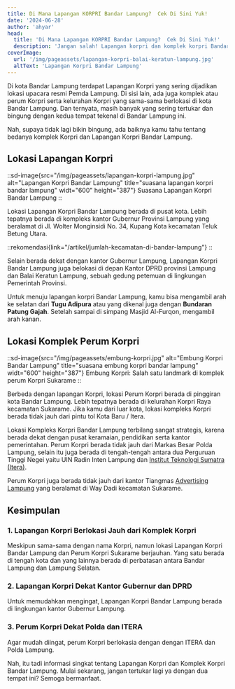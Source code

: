 ```yaml
---
title: Di Mana Lapangan KORPRI Bandar Lampung?  Cek Di Sini Yuk!
date: '2024-06-28'
author: 'ahyar'
head:
  title: 'Di Mana Lapangan KORPRI Bandar Lampung?  Cek Di Sini Yuk!'
  description: 'Jangan salah! Lapangan korpri dan komplek korpri Bandar Lampung itu beda lokasi lho! Yuk simak selengkapnya di sini'
coverImage:
  url: '/img/pageassets/lapangan-korpri-balai-keratun-lampung.jpg'
  altText: 'Lapangan Korpri Bandar Lampung'
---
```

Di kota Bandar Lampung terdapat Lapangan Korpri yang sering dijadikan lokasi upacara resmi Pemda Lampung.  Di sisi lain, ada juga komplek atau perum Korpri serta kelurahan Korpri yang sama-sama berlokasi di kota Bandar Lampung.  Dan ternyata, masih banyak yang sering tertukar dan bingung dengan kedua tempat tekenal di Bandar Lampung ini.

Nah, supaya tidak lagi bikin bingung, ada baiknya kamu tahu tentang bedanya komplek Korpri dan Lapangan Korpri Bandar Lampung.

## Lokasi Lapangan Korpri

::sd-image{src="/img/pageassets/lapangan-korpri-lampung.jpg" alt="Lapangan Korpri Bandar Lampung" title="suasana lapangan korpri bandar lampung" widt="600" height="387"}
Suasana Lapangan Korpri Bandar Lampung
::

Lokasi Lapangan Korpri Bandar Lampung berada di pusat kota.  Lebih tepatnya berada di kompleks kantor Gubernur Provinsi Lampung yang beralamat di Jl. Wolter Monginsidi No. 34, Kupang Kota kecamatan Teluk Betung Utara.

::rekomendasi{link="/artikel/jumlah-kecamatan-di-bandar-lampung"}
::

Selain berada dekat dengan kantor Gubernur Lampung, Lapangan Korpri Bandar Lampung juga belokasi di depan Kantor DPRD provinsi Lampung dan Balai Keratun Lampung, sebuah gedung petemuan di lingkungan Pemerintah Provinsi.

Untuk menuju lapangan korpri Bandar Lampung, kamu bisa mengambil arah ke selatan dari **Tugu Adipura** atau yang dikenal juga dengan **Bundaran Patung Gajah**.  Setelah sampai di simpang Masjid Al-Furqon, mengambil arah kanan.

## Lokasi Komplek Perum Korpri
::sd-image{src="/img/pageassets/embung-korpri.jpg" alt="Embung Korpri Bandar Lampung" title="suasana embung korpri bandar lampung" widt="600" height="387"}
Embung Korpri: Salah satu landmark di komplek perum Korpri Sukarame
::

Berbeda dengan lapangan Korpri, lokasi Perum Korpri berada di pinggiran kota Bandar Lampung.  Lebih tepatnya berada di kelurahan Korpri Raya kecamatan Sukarame.  Jika kamu dari luar kota, lokasi kompleks Korpri berada tidak jauh dari pintu tol Kota Baru / Itera.

Lokasi Kompleks Korpri Bandar Lampung terbilang sangat strategis, karena berada dekat dengan pusat keramaian, pendidikan serta kantor pemerintahan.  Perum Korpri berada tidak jauh dari Markas Besar Polda Lampung, selain itu juga berada di tengah-tengah antara dua Perguruan Tinggi Negei yaitu UIN Radin Inten Lampung dan [Institut Teknologi Sumatra (Itera)](/artikel/mengenal-itera-lampung/).

Perum Korpri juga berada tidak jauh dari kantor Tiangmas [Advertising Lampung](/) yang beralamat di Way Dadi kecamatan Sukarame.

## Kesimpulan

### 1. Lapangan Korpri Berlokasi Jauh dari Komplek Korpri
Meskipun sama-sama dengan nama Korpri, namun lokasi Lapangan Korpri Bandar Lampung dan Perum Korpri Sukarame berjauhan.  Yang satu berada di tengah kota dan yang lainnya berada di perbatasan antara Bandar Lampung dan Lampung Selatan.

### 2. Lapangan Korpri Dekat Kantor Gubernur dan DPRD

Untuk memudahkan mengingat, Lapangan Korpri Bandar Lampung berada di lingkungan kantor Gubernur Lampung.

### 3. Perum Korpri Dekat Polda dan ITERA

Agar mudah diingat, perum Korpri berlokasia dengan dengan ITERA dan Polda Lampung.

Nah, itu tadi informasi singkat tentang Lapangan Korpri dan Komplek Korpri Bandar Lampung.  Mulai sekarang, jangan tertukar lagi ya dengan dua tempat ini? Semoga bermanfaat.